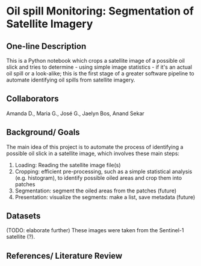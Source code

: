 # Oil spill Monitoring: Segmentation of Satellite Imagery

## One-line Description
This is a Python notebook which crops a satellite image of a possible oil slick and tries to determine - using simple image statistics - if it's an actual oil spill or a look-alike; this is the first stage of a greater software pipeline to automate identifying oil spills from satellite imagery. 

## Collaborators
Amanda D., Maria G., José G., Jaelyn Bos, Anand Sekar

## Background/ Goals
The main idea of this project is to automate the process of identifying a possible oil slick in a satellite image, which involves these main steps: 
 1. Loading: Reading the satellite image file(s)
 2. Cropping: efficient pre-processing, such as a simple statistical analysis (e.g. histogram), to identify possible oiled areas and crop them into patches
 3. Segmentation: segment the oiled areas from the patches (future)
 4. Presentation: visualize the segments: make a list, save metadata (future)

## Datasets
(TODO: elaborate further) These images were taken from the Sentinel-1 satellite (?). 

## References/ Literature Review


